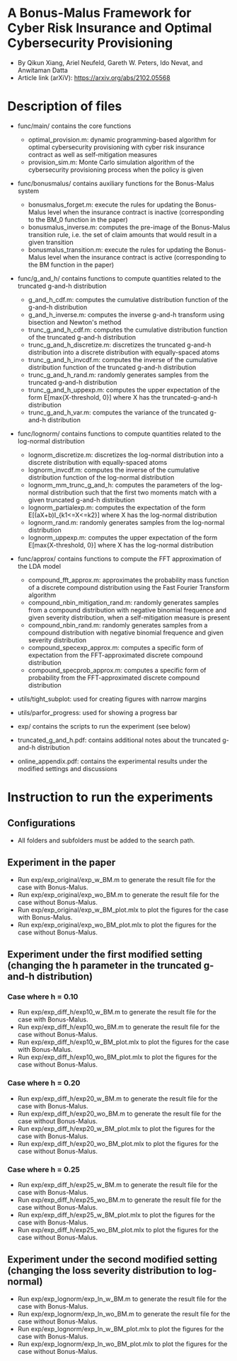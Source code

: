 # A Bonus-Malus Framework for Cyber Risk Insurance and Optimal Cybersecurity Provisioning

+ By Qikun Xiang, Ariel Neufeld, Gareth W. Peters, Ido Nevat, and Anwitaman Datta
+ Article link (arXiV): https://arxiv.org/abs/2102.05568

# Description of files

+ func/main/          contains the core functions  
    - optimal\_provision.m:             dynamic programming-based algorithm for optimal cybersecurity provisioning with cyber risk insurance contract as well as self-mitigation measures 
    - provision\_sim.m:                 Monte Carlo simulation algorithm of the cybersecurity provisioning process when the policy is given 
    
+ func/bonusmalus/    contains auxiliary functions for the Bonus-Malus system
    - bonusmalus\_forget.m:             execute the rules for updating the Bonus-Malus level when the insurance contract is inactive (corresponding to the BM\_0 function in the paper)
    - bonusmalus\_inverse.m:            computes the pre-image of the Bonus-Malus transition rule, i.e. the set of claim amounts that would result in a given transition
    - bonusmalus\_transition.m:         execute the rules for updating the Bonus-Malus level when the insurance contract is active (corresponding to the BM function in the paper)

+ func/g\_and\_h/       contains functions to compute quantities related to the truncated g-and-h distribution
    - g\_and\_h\_cdf.m:                   computes the cumulative distribution function of the g-and-h distribution
    - g\_and\_h\_inverse.m:               computes the inverse g-and-h transform using bisection and Newton's method
    - trunc\_g\_and\_h\_cdf.m:             computes the cumulative distribution function of the truncated g-and-h distribution
    - trunc\_g\_and\_h\_discretize.m:      discretizes the truncated g-and-h distribution into a discrete distribution with equally-spaced atoms
    - trunc\_g\_and\_h\_invcdf.m:          computes the inverse of the cumulative distribution function of the truncated g-and-h distribution
    - trunc\_g\_and\_h\_rand.m:            randomly generates samples from the truncated g-and-h distribution
    - trunc\_g\_and\_h\_uppexp.m:          computes the upper expectation of the form E[max{X-threshold, 0}] where X has the truncated-g-and-h distribution
    - trunc\_g\_and\_h\_var.m:			   computes the variance of the truncated g-and-h distribution

+ func/lognorm/       contains functions to compute quantities related to the log-normal distribution
    - lognorm\_discretize.m:      discretizes the log-normal distribution into a discrete distribution with equally-spaced atoms
    - lognorm\_invcdf.m:          computes the inverse of the cumulative distribution function of the log-normal distribution
    - lognorm\_mm\_trunc\_g\_and\_h:		   computes the parameters of the log-normal distribution such that the first two moments match with a given truncated g-and-h distribution
    - lognorm\_partialexp.m: 		 computes the expectation of the form E[(aX+b)I_{k1<=X<=k2}] where X has the log-normal distribution
    - lognorm\_rand.m:            randomly generates samples from the log-normal distribution
    - lognorm\_uppexp.m:          computes the upper expectation of the form E[max{X-threshold, 0}] where X has the log-normal distribution
    
+ func/approx/        contains functions to compute the FFT approximation of the LDA model
    - compound\_fft\_approx.m:           approximates the probability mass function of a discrete compound distribution using the Fast Fourier Transform algorithm
    - compound\_nbin\_mitigation\_rand.m:    randomly generates samples from a compound distribution with negative binomial frequence and given severity distribution, when a self-mitigation measure is present
    - compound\_nbin\_rand.m:            randomly generates samples from a compound distribution with negative binomial frequence and given severity distribution
    - compound\_specexp\_approx.m:       computes a specific form of expectation from the FFT-approximated discrete compound distribution
    - compound\_specprob\_approx.m:      computes a specific form of probability from the FFT-approximated discrete compound distribution

+ utils/tight\_subplot: 		used for creating figures with narrow margins
+ utils/parfor\_progress:		used for showing a progress bar

+ exp/                contains the scripts to run the experiment (see below)

+ truncated\_g\_and\_h.pdf: 	contains additional notes about the truncated g-and-h distribution
+ online\_appendix.pdf: 		contains the experimental results under the modified settings and discussions

# Instruction to run the experiments

## Configurations

+ All folders and subfolders must be added to the search path. 


## Experiment in the paper

+ Run exp/exp\_original/exp\_w\_BM.m to generate the result file for the case with Bonus-Malus.
+ Run exp/exp\_original/exp\_wo\_BM.m to generate the result file for the case without Bonus-Malus.
+ Run exp/exp\_original/exp\_w\_BM\_plot.mlx to plot the figures for the case with Bonus-Malus.
+ Run exp/exp\_original/exp\_wo\_BM\_plot.mlx to plot the figures for the case without Bonus-Malus.

## Experiment under the first modified setting (changing the h parameter in the truncated g-and-h distribution)

### Case where h = 0.10

+ Run exp/exp\_diff\_h/exp10\_w\_BM.m to generate the result file for the case with Bonus-Malus.
+ Run exp/exp\_diff\_h/exp10\_wo\_BM.m to generate the result file for the case without Bonus-Malus.
+ Run exp/exp\_diff\_h/exp10\_w\_BM\_plot.mlx to plot the figures for the case with Bonus-Malus.
+ Run exp/exp\_diff\_h/exp10\_wo\_BM\_plot.mlx to plot the figures for the case without Bonus-Malus.

### Case where h = 0.20

+ Run exp/exp\_diff\_h/exp20\_w\_BM.m to generate the result file for the case with Bonus-Malus.
+ Run exp/exp\_diff\_h/exp20\_wo\_BM.m to generate the result file for the case without Bonus-Malus.
+ Run exp/exp\_diff\_h/exp20\_w\_BM\_plot.mlx to plot the figures for the case with Bonus-Malus.
+ Run exp/exp\_diff\_h/exp20\_wo\_BM\_plot.mlx to plot the figures for the case without Bonus-Malus.

### Case where h = 0.25

+ Run exp/exp\_diff\_h/exp25\_w\_BM.m to generate the result file for the case with Bonus-Malus.
+ Run exp/exp\_diff\_h/exp25\_wo\_BM.m to generate the result file for the case without Bonus-Malus.
+ Run exp/exp\_diff\_h/exp25\_w\_BM\_plot.mlx to plot the figures for the case with Bonus-Malus.
+ Run exp/exp\_diff\_h/exp25\_wo\_BM\_plot.mlx to plot the figures for the case without Bonus-Malus.

## Experiment under the second modified setting (changing the loss severity distribution to log-normal)

+ Run exp/exp\_lognorm/exp\_ln\_w\_BM.m to generate the result file for the case with Bonus-Malus.
+ Run exp/exp\_lognorm/exp\_ln\_wo\_BM.m to generate the result file for the case without Bonus-Malus.
+ Run exp/exp\_lognorm/exp\_ln\_w\_BM\_plot.mlx to plot the figures for the case with Bonus-Malus.
+ Run exp/exp\_lognorm/exp\_ln\_wo\_BM\_plot.mlx to plot the figures for the case without Bonus-Malus.
